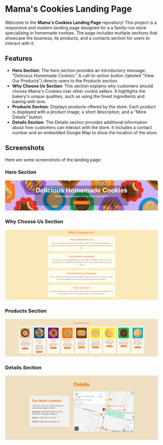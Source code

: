 # Mama's Cookies Landing Page

Welcome to the **Mama's Cookies Landing Page** repository! This project is a responsive and modern landing page designed for a a family-run store specializing in homemade cookies. The page includes multiple sections that showcase the business, its products, and a contacts section for users to interact with it.

## Features
- **Hero Section**: The hero section provides an introductory message: "Delicious Homemade Cookies." A call-to-action button (labeled "View Our Products") directs users to the Products section.
- **Why Choose Us Section**: This section explains why customers should choose Mama's Cookies over other cookie sellers.
It highlights the bakery's unique qualities, such as using the finest ingredients and baking with love.
- **Products Section**: Displays products offered by the store. Each product is displayed with a product image, a short description, and a "More Details" button.
- **Details Section**: The Details section provides additional information about how customers can interact with the store.
It includes a contact number and an embedded Google Map to show the location of the store.

## Screenshots
Here are some screenshots of the landing page:

### Hero Section
![Hero Section](screenshots/Hero_Section.png)

### Why Choose Us Section
![Why Choose Us Section](screenshots/Why_Choose_Us_Section.png)

### Products Section
![Products Section](screenshots/Our_Products_Section.png)

### Details Section
![Details Section](screenshots/Details_Section.png)
